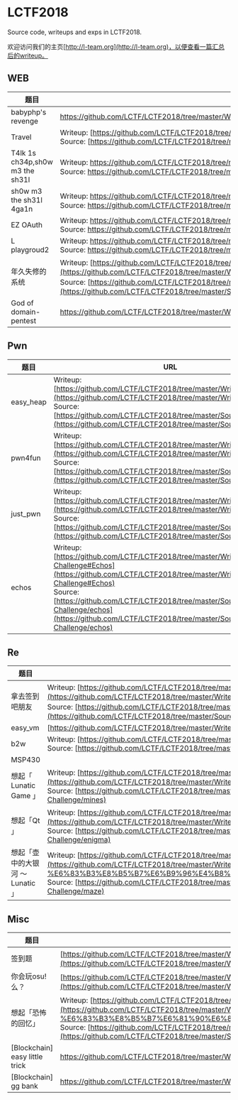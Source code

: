 # LCTF2018

Source code, writeups and exps in LCTF2018.

欢迎访问我们的主页[http://l-team.org](http://l-team.org)，以便查看一篇汇总后的writeup。

## WEB

| 题目                            | URL                                                          | SOLVED |
| ------------------------------- | ------------------------------------------------------------ | ------ |
| babyphp's revenge               | [https://github.com/LCTF/LCTF2018/tree/master/Writeup/babyphp's revenge](https://github.com/LCTF/LCTF2018/tree/master/Writeup/babyphp's%20revenge) | 15     |
| Travel                          | Writeup: [https://github.com/LCTF/LCTF2018/tree/master/Writeup/Travel](https://github.com/LCTF/LCTF2018/tree/master/Writeup/Travel)<br />Source: [https://github.com/LCTF/LCTF2018/tree/master/Source/Travel](https://github.com/LCTF/LCTF2018/tree/master/Source/Travel) | 4      |
| T4lk 1s ch34p,sh0w m3 the sh31l | Writeup: [https://github.com/LCTF/LCTF2018/tree/master/Writeup/sh0w m3 the sh31l 系列](https://github.com/LCTF/LCTF2018/tree/master/Writeup/sh0w%20m3%20the%20sh31l%20%E7%B3%BB%E5%88%97)<br />Source: [https://github.com/LCTF/LCTF2018/tree/master/Source/T4lk 1s ch34p,sh0w m3 the sh31l](https://github.com/LCTF/LCTF2018/tree/master/Source/T4lk%201s%20ch34p%2Csh0w%20m3%20the%20sh31l) | 11     |
| sh0w m3 the sh31l 4ga1n         | Writeup: [https://github.com/LCTF/LCTF2018/tree/master/Writeup/sh0w m3 the sh31l 系列](https://github.com/LCTF/LCTF2018/tree/master/Writeup/sh0w%20m3%20the%20sh31l%20%E7%B3%BB%E5%88%97)<br />Source: [https://github.com/LCTF/LCTF2018/tree/master/Source/sh0w m3 the sh31l 4ga1n](https://github.com/LCTF/LCTF2018/tree/master/Source/sh0w%20m3%20the%20sh31l%204ga1n) | 3      |
| EZ OAuth                        | Writeup: [https://github.com/LCTF/LCTF2018/tree/master/Writeup/EZ OAuth](https://github.com/LCTF/LCTF2018/tree/master/Writeup/EZ%20OAuth)<br />Source: [https://github.com/LCTF/LCTF2018/tree/master/Source/EZ OAuth](https://github.com/LCTF/LCTF2018/tree/master/Source/EZ%20OAuth) | 3      |
| L playgroud2                    | Writeup: [https://github.com/LCTF/LCTF2018/tree/master/Writeup/L playground2](https://github.com/LCTF/LCTF2018/tree/master/Writeup/L%20playground2)<br />Source: [https://github.com/LCTF/LCTF2018/tree/master/Source/L playground2](https://github.com/LCTF/LCTF2018/tree/master/Source/L%20playground2) | 6      |
| 年久失修的系统                  | Writeup: [https://github.com/LCTF/LCTF2018/tree/master/Writeup/年久失修的系统](https://github.com/LCTF/LCTF2018/tree/master/Writeup/%E5%B9%B4%E4%B9%85%E5%A4%B1%E4%BF%AE%E7%9A%84%E7%B3%BB%E7%BB%9F)<br />Source: [https://github.com/LCTF/LCTF2018/tree/master/Source/年久失修的系统](https://github.com/LCTF/LCTF2018/tree/master/Source/%E5%B9%B4%E4%B9%85%E5%A4%B1%E4%BF%AE%E7%9A%84%E7%B3%BB%E7%BB%9F) | 0      |
| God of domain-pentest           | [https://github.com/LCTF/LCTF2018/tree/master/Writeup/god of domain-pentest](https://github.com/LCTF/LCTF2018/tree/master/Writeup/god%20of%20domain-pentest) | 1      |



## Pwn

| 题目      | URL                                                          | SOLVED |
| --------- | ------------------------------------------------------------ | ------ |
| easy_heap | Writeup: [https://github.com/LCTF/LCTF2018/tree/master/Writeup/easy_heap](https://github.com/LCTF/LCTF2018/tree/master/Writeup/easy_heap)<br />Source: [https://github.com/LCTF/LCTF2018/tree/master/Source/easy_heap](https://github.com/LCTF/LCTF2018/tree/master/Source/easy_heap) | 17     |
| pwn4fun   | Writeup: [https://github.com/LCTF/LCTF2018/tree/master/Writeup/pwn4fun](https://github.com/LCTF/LCTF2018/tree/master/Writeup/pwn4fun)<br />Source: [https://github.com/LCTF/LCTF2018/tree/master/Source/pwn4fun](https://github.com/LCTF/LCTF2018/tree/master/Source/pwn4fun) | 7      |
| just_pwn  | Writeup: [https://github.com/LCTF/LCTF2018/tree/master/Writeup/just_pwn](https://github.com/LCTF/LCTF2018/tree/master/Writeup/just_pwn)<br />Source: [https://github.com/LCTF/LCTF2018/tree/master/Source/just_pwn](https://github.com/LCTF/LCTF2018/tree/master/Source/just_pwn) | 6      |
| echos     | Writeup:  [https://github.com/LCTF/LCTF2018/tree/master/Writeup/Satori-Challenge#Echos](https://github.com/LCTF/LCTF2018/tree/master/Writeup/Satori-Challenge#Echos)<br />Source: [https://github.com/LCTF/LCTF2018/tree/master/Source/Satori-Challenge/echos](https://github.com/LCTF/LCTF2018/tree/master/Source/Satori-Challenge/echos) | 2      |



## Re

| 题目                             | URL                                                          | SOLVED |
| -------------------------------- | ------------------------------------------------------------ | ------ |
| 拿去签到吧朋友                   | Writeup: [https://github.com/LCTF/LCTF2018/tree/master/Writeup/拿去签到吧朋友](https://github.com/LCTF/LCTF2018/tree/master/Writeup/%E6%8B%BF%E5%8E%BB%E7%AD%BE%E5%88%B0%E5%90%A7%E6%9C%8B%E5%8F%8B)<br />Source: [https://github.com/LCTF/LCTF2018/tree/master/Source/拿去签到吧朋友](https://github.com/LCTF/LCTF2018/tree/master/Source/%E6%8B%BF%E5%8E%BB%E7%AD%BE%E5%88%B0%E5%90%A7%E6%9C%8B%E5%8F%8B) | 11     |
| easy_vm                          | [https://github.com/LCTF/LCTF2018/tree/master/Writeup/easyvm](https://github.com/LCTF/LCTF2018/tree/master/Writeup/easyvm) | 19     |
| b2w                              | Writeup: [https://github.com/LCTF/LCTF2018/tree/master/Writeup/b2w](https://github.com/LCTF/LCTF2018/tree/master/Writeup/b2w)<br />Source: [https://github.com/LCTF/LCTF2018/tree/master/Source/b2w](https://github.com/LCTF/LCTF2018/tree/master/Source/b2w) | 3      |
| MSP430                           |                                                              | 6      |
| 想起「 Lunatic Game 」           | Writeup: [https://github.com/LCTF/LCTF2018/tree/master/Writeup/Satori-Challenge#想起-lunatic-game-](https://github.com/LCTF/LCTF2018/tree/master/Writeup/Satori-Challenge#%E6%83%B3%E8%B5%B7-lunatic-game-)<br />Source: [https://github.com/LCTF/LCTF2018/tree/master/Source/Satori-Challenge/mines](https://github.com/LCTF/LCTF2018/tree/master/Source/Satori-Challenge/mines) | 13     |
| 想起「Qt 」                      | Writeup: [https://github.com/LCTF/LCTF2018/tree/master/Writeup/Satori-Challenge#re-想起qt](https://github.com/LCTF/LCTF2018/tree/master/Writeup/Satori-Challenge#re-%E6%83%B3%E8%B5%B7qt)<br />Source: [https://github.com/LCTF/LCTF2018/tree/master/Source/Satori-Challenge/enigma](https://github.com/LCTF/LCTF2018/tree/master/Source/Satori-Challenge/enigma) | 4      |
| 想起「壶中的大银河 ～ Lunatic 」 | Writeup: [https://github.com/LCTF/LCTF2018/tree/master/Writeup/Satori-Challenge#re-想起壶中的大银河--lunatic](https://github.com/LCTF/LCTF2018/tree/master/Writeup/Satori-Challenge#re-%E6%83%B3%E8%B5%B7%E6%B9%96%E4%B8%AD%E7%9A%84%E5%A4%A7%E9%93%B6%E6%B2%B3--lunatic)<br />Source: [https://github.com/LCTF/LCTF2018/tree/master/Source/Satori-Challenge/maze](https://github.com/LCTF/LCTF2018/tree/master/Source/Satori-Challenge/maze) | 6      |



## Misc

| 题目                           | URL                                                          | SOLVED |
| ------------------------------ | ------------------------------------------------------------ | ------ |
| 签到题                         | [https://github.com/LCTF/LCTF2018/tree/master/Writeup/签到题](https://github.com/LCTF/LCTF2018/tree/master/Writeup/%E7%AD%BE%E5%88%B0%E9%A2%98) | 274    |
| 你会玩osu!么？                 | [https://github.com/LCTF/LCTF2018/tree/master/Writeup/你会玩osu!么？](https://github.com/LCTF/LCTF2018/tree/master/Writeup/%E4%BD%A0%E4%BC%9A%E7%8E%A9%20osu!%20%E4%B9%88%EF%BC%9F) | 10     |
| 想起「恐怖的回忆」             | Writeup: [https://github.com/LCTF/LCTF2018/tree/master/Writeup/Satori-Challenge#misc-想起恐怖的回忆](https://github.com/LCTF/LCTF2018/tree/master/Writeup/Satori-Challenge#misc-%E6%83%B3%E8%B5%B7%E6%81%90%E6%80%96%E7%9A%84%E5%9B%9E%E5%BF%86)<br />Source: [https://github.com/LCTF/LCTF2018/tree/master/Source/Satori-Challenge/pnghs](https://github.com/LCTF/LCTF2018/tree/master/Source/Satori-Challenge/pnghs) | 6      |
| [Blockchain] easy little trick | [https://github.com/LCTF/LCTF2018/tree/master/Writeup/easy little trick](https://github.com/LCTF/LCTF2018/tree/master/Writeup/easy%20little%20trick) | 2      |
| [Blockchain] gg bank           | [https://github.com/LCTF/LCTF2018/tree/master/Writeup/gg bank](https://github.com/LCTF/LCTF2018/tree/master/Writeup/gg%20bank) | 4      |
